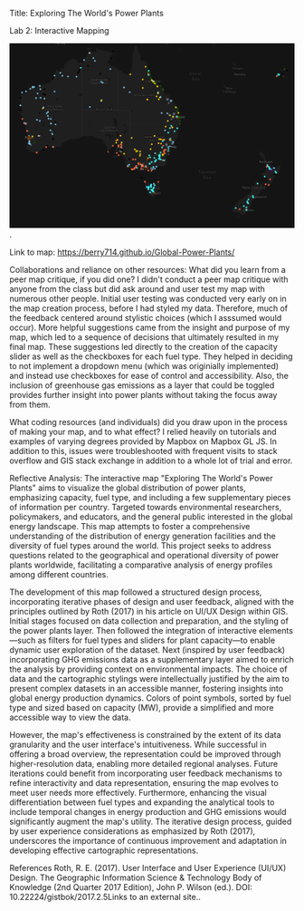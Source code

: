 Title: Exploring The World's Power Plants

 Lab 2: Interactive Mapping

 ![alt text](https://raw.githubusercontent.com/berry714/Global-Power-Plants/main/screenshot.png "Exploring The World's Power Plants").

 Link to map: https://berry714.github.io/Global-Power-Plants/

Collaborations and reliance on other resources:
What did you learn from a peer map critique, if you did one?
I didn't conduct a peer map critique with anyone from the class but did ask around and user test my map with numerous other people. Initial user testing was conducted very early on in the map creation process, before I had styled my data. Therefore, much of the feedback centered around stylistic choices (which I asssumed would occur). More helpful suggestions came from the insight and purpose of my map, which led to a sequence of decisions that ultimately resulted in my final map. These suggestions led directly to the creation of the capacity slider as well as the checkboxes for each fuel type. They helped in deciding to not implement a dropdown menu (which was originially implemented) and instead use checkboxes for ease of control and accessibility. Also, the inclusion of greenhouse gas emissions as a layer that could be toggled provides further insight into power plants without taking the focus away from them.

What coding resources (and individuals) did you draw upon in the process of making your map, and to what effect?
I relied heavily on tutorials and examples of varying degrees provided by Mapbox on Mapbox GL JS. In addition to this, issues were troubleshooted with frequent visits to stack overflow and GIS stack exchange in addition to a whole lot of trial and error.

Reflective Analysis:
The interactive map "Exploring The World's Power Plants" aims to visualize the global distribution of power plants, emphasizing capacity, fuel type, and including a few supplementary pieces of information per country. Targeted towards environmental researchers, policymakers, and educators, and the general public interested in the global energy landscape. This map attempts to foster a comprehensive understanding of the distribution of energy generation facilities and the diversity of fuel types around the world. This project seeks to address questions related to the geographical and operational diversity of power plants worldwide, facilitating a comparative analysis of energy profiles among different countries.

The development of this map followed a structured design process, incorporating iterative phases of design and user feedback, aligned with the principles outlined by Roth (2017) in his article on UI/UX Design within GIS. Initial stages focused on data collection and preparation, and the styling of the power plants layer. Then followed the integration of interactive elements—such as filters for fuel types and sliders for plant capacity—to enable dynamic user exploration of the dataset. Next (inspired by user feedback) incorporating GHG emissions data as a supplementary layer aimed to enrich the analysis by providing context on environmental impacts. The choice of data and the cartographic stylings were intellectually justified by the aim to present complex datasets in an accessible manner, fostering insights into global energy production dynamics. Colors of point symbols, sorted by fuel type and sized based on capacity (MW), provide a simplified and more accessible way to view the data.

However, the map's effectiveness is constrained by the extent of its data granularity and the user interface's intuitiveness. While successful in offering a broad overview, the representation could be improved through higher-resolution data, enabling more detailed regional analyses. Future iterations could benefit from incorporating user feedback mechanisms to refine interactivity and data representation, ensuring the map evolves to meet user needs more effectively. Furthermore, enhancing the visual differentiation between fuel types and expanding the analytical tools to include temporal changes in energy production and GHG emissions would significantly augment the map's utility. The iterative design process, guided by user experience considerations as emphasized by Roth (2017), underscores the importance of continuous improvement and adaptation in developing effective cartographic representations.


References
Roth, R. E. (2017). User Interface and User Experience (UI/UX) Design. The Geographic Information Science & Technology Body of Knowledge (2nd Quarter 2017 Edition), John P. Wilson (ed.). DOI: 10.22224/gistbok/2017.2.5Links to an external site..
